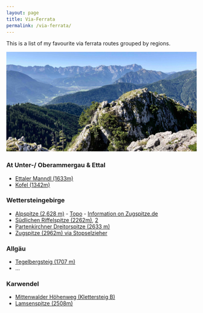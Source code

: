 ```yaml
---
layout: page
title: Via-Ferrata
permalink: /via-ferrata/
---
```


This is a list of my favourite via ferrata routes grouped by regions.

![Ettaler Manndl img2](/assets/img/hiking/Ettalermandl-1.jpg)



### At Unter-/ Oberammergau & Ettal
- [Ettaler Manndl (1633m)](https://clemjar.github.io/hikingblog.github.io/jekyll/update/2020/06/28/Ettaler-Manndl)
- [Kofel (1342m)](https://www.hoehenrausch.de/berge/kofel/)

### Wettersteingebirge
- [Alpspitze  ‎(2,628 m)](https://www.via-ferrata.de/klettersteige/topo/klettersteig-alpspitze) - [Topo](http://www.real-adventure.eu/Topos/Alpspitz-Ferrata_Topo_kl.pdf) - [Information on Zugspitze.de](https://zugspitze.de/de/Aktuell/Live-Info/Garmisch-Classic?type=facilities)
- [Südlichen Riffelspitze (2262m)](https://www.via-ferrata.de/klettersteige/topo/riffelscharte), [2](https://www.bergtour-online.de/bergtouren/bergwanderungen/schwer/riffelspitze/)
- [Partenkirchner Dreitorspitze (2633 m)](https://www.hoehenrausch.de/berge/dreitorspitze/partenkirchner/)
- [Zugspitze (2962m) via Stopselzieher](https://clemjar.github.io/hikingblog.github.io/jekyll/update/2020/08/21/Zugspitze-Stopselzieher)



### Allgäu
- [Tegelbergsteig (1707 m)](https://www.via-ferrata.de/klettersteige/topo/klettersteig-tegelberg-tegelbergsteig)
- ...


### Karwendel
- [Mittenwalder Höhenweg (Klettersteig B)](https://www.bergtour-online.de/bergtouren/klettersteige/mittenwalder-hoehenweg-klettersteig/)
- [Lamsenspitze (2508m)](https://clemjar.github.io/hikingblog.github.io/jekyll/update/2020/08/07/Lamsenspitze)

